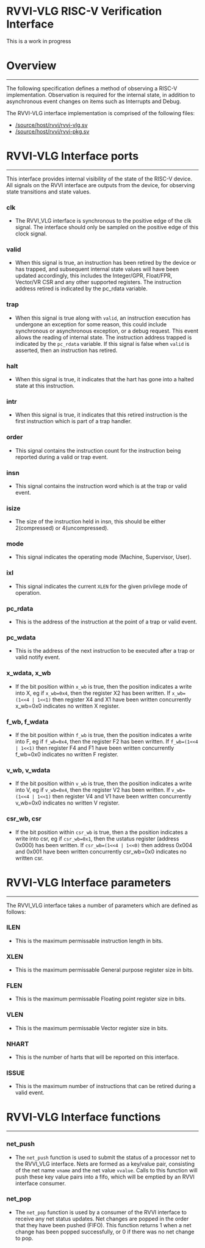 # RVVI-VLG RISC-V Verification Interface

This is a work in progress


# Overview
----
The following specification defines a method of observing a RISC-V
implementation. Observation is required for the internal state, in addition to
asynchronous event changes on items such as Interrupts and Debug.

The RVVI-VLG interface implementation is comprised of the following files:
- [/source/host/rvvi/rvvi-vlg.sv](../source/host/rvvi/rvvi-vlg.sv)
- [/source/host/rvvi/rvvi-pkg.sv](../source/host/rvvi/rvvi-pkg.sv)


# RVVI-VLG Interface ports
----
This interface provides internal visibility of the state of the RISC-V device.
All signals on the RVVI interface are outputs from the device, for observing
state transitions and state values.

### clk
- The RVVI_VLG interface is synchronous to the positive edge of the clk signal.
  The interface should only be sampled on the positive edge of this clock
  signal.

### valid
- When this signal is true, an instruction has been retired by the device or has
  trapped, and subsequent internal state values will have been updated
  accordingly, this includes the Integer/GPR, Float/FPR, Vector/VR CSR and any
  other supported registers. The instruction address retired is indicated by the
  pc_rdata variable.

### trap
- When this signal is true along with `valid`, an instruction execution has
  undergone an exception for some reason, this could include synchronous or
  asynchronous exception, or a debug request. This event allows the reading of
  internal state. The instruction address trapped is indicated by the `pc_rdata`
  variable. If this signal is false when `valid` is asserted, then an
  instruction has retired.

### halt
- When this signal is true, it indicates that the hart has gone into a halted
  state at this instruction.

### intr
- When this signal is true, it indicates that this retired instruction is the
  first instruction which is part of a trap handler.

### order
- This signal contains the instruction count for the instruction being reported
  during a valid or trap event.

### insn
- This signal contains the instruction word which is at the trap or valid event.

### isize
- The size of the instruction held in insn, this should be either 2(compressed)
  or 4(uncompressed).

### mode
- This signal indicates the operating mode (Machine, Supervisor, User).

### ixl
- This signal indicates the current `XLEN` for the given privilege mode of
  operation.

### pc_rdata
- This is the address of the instruction at the point of a trap or valid event.

### pc_wdata
- This is the address of the next instruction to be executed after a trap or
  valid notify event.

### x_wdata, x_wb
- If the bit position within `x_wb` is true, then the position indicates a write
  into X, eg if `x_wb=0x4`, then the register X2 has been written. If
  `x_wb=(1<<4 | 1<<1)` then register X4 and X1 have been written concurrently
  x_wb=0x0 indicates no written X register.

### f_wb, f_wdata
- If the bit position within `f_wb` is true, then the position indicates a write
  into F, eg if `f_wb=0x4`, then the register F2 has been written. If
  `f_wb=(1<<4 | 1<<1)` then register F4 and F1 have been written concurrently
  f_wb=0x0 indicates no written F register.

### v_wb, v_wdata
- If the bit position within `v_wb` is true, then the position indicates a write
  into V, eg if `v_wb=0x4`, then the register V2 has been written. If
  `v_wb=(1<<4 | 1<<1)` then register V4 and V1 have been written concurrently
  v_wb=0x0 indicates no written V register.

### csr_wb, csr
- If the bit position within `csr_wb` is true, then a the position indicates a
  write into csr, eg if `csr_wb=0x1`, then the ustatus register (address 0x000)
  has been written. If `csr_wb=(1<<4 | 1<<0)` then address 0x004 and 0x001 have
  been written concurrently csr_wb=0x0 indicates no written csr.


# RVVI-VLG Interface parameters
----

The RVVI_VLG interface takes a number of parameters which are defined as
follows:

### ILEN
- This is the maximum permissable instruction length in bits.

### XLEN
- This is the maximum permissable General purpose register size in bits.

### FLEN
- This is the maximum permissable Floating point register size in bits.

### VLEN
- This is the maximum permissable Vector register size in bits.

### NHART
- This is the number of harts that will be reported on this interface.

### ISSUE
- This is the maximum number of instructions that can be retired during a valid
  event.


# RVVI-VLG Interface functions
----

### net_push
- The `net_push` function is used to submit the status of a processor net to the
  RVVI_VLG interface. Nets are formed as a key/value pair, consisting of the
  net name `vname` and the net value `vvalue`.  Calls to this function will push
  these key value pairs into a fifo, which will be emptied by an RVVI interface
  consumer.

### net_pop
- The `net_pop` function is used by a consumer of the RVVI interface to receive
  any net status updates.  Net changes are popped in the order that they have
  been pushed (FIFO).  This function returns 1 when a net change has been popped
  successfully, or 0 if there was no net change to pop.
